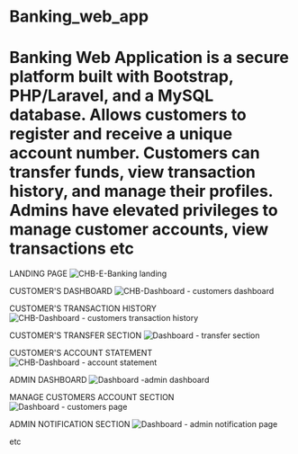 
# Banking_web_app
 Banking Web Application is a secure platform built with Bootstrap, PHP/Laravel, and a MySQL database. Allows customers to register and receive a unique account number. Customers can transfer funds, view transaction history, and manage their profiles. Admins have elevated privileges to manage customer accounts, view transactions etc
=======

LANDING PAGE
![CHB-E-Banking landing](https://github.com/OscarDom1/Web_E_Banking/assets/111493495/79234141-48a7-4f7f-8321-299db0935b6c)

CUSTOMER'S DASHBOARD
![CHB-Dashboard - customers dashboard](https://github.com/OscarDom1/Web_E_Banking/assets/111493495/3d5376c4-dfc6-458b-a1a6-e03dea53115c)

CUSTOMER'S TRANSACTION HISTORY
![CHB-Dashboard - customers transaction history](https://github.com/OscarDom1/Web_E_Banking/assets/111493495/09059b50-6b20-436c-b83d-2cc691d18aec)

CUSTOMER'S TRANSFER SECTION
![Dashboard - transfer section](https://github.com/OscarDom1/Web_E_Banking/assets/111493495/4cc21c63-4829-44fd-9b27-a7ef157180c4)

CUSTOMER'S ACCOUNT STATEMENT
![CHB-Dashboard - account statement](https://github.com/OscarDom1/Web_E_Banking/assets/111493495/61800f2f-7d31-4962-8326-9cec25a36a77)

ADMIN DASHBOARD
![Dashboard -admin dashboard](https://github.com/OscarDom1/Web_E_Banking/assets/111493495/30b748dc-cfc2-4c21-adb9-04d65416841d)

MANAGE CUSTOMERS ACCOUNT SECTION
![Dashboard - customers page](https://github.com/OscarDom1/Web_E_Banking/assets/111493495/ffaee743-6b3f-4351-838e-f140fe49f9c8)

ADMIN NOTIFICATION SECTION
![Dashboard - admin notification page](https://github.com/OscarDom1/Web_E_Banking/assets/111493495/52ab388a-30fa-43d4-85bf-27997bd937f4)

etc

